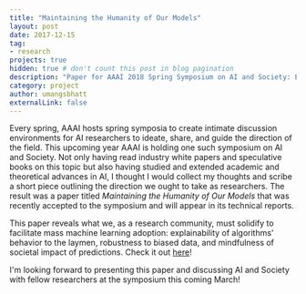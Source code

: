 ```yaml
---
title: "Maintaining the Humanity of Our Models"
layout: post
date: 2017-12-15
tag: 
- research
projects: true
hidden: true # don't count this post in blog pagination
description: "Paper for AAAI 2018 Spring Symposium on AI and Society: Ethics, Safety, and Trustworthiness in Intelligent Agents"
category: project
author: umangsbhatt
externalLink: false
---
```

Every spring, AAAI hosts spring symposia to create intimate discussion environments for AI researchers to ideate, share, and guide the direction of the field. This upcoming year AAAI is holding one such symposium on AI and Society. Not only having read industry white papers and speculative books on this topic but also having studied and extended academic and theoretical advances in AI, I thought I would collect my thoughts and scribe a short piece outlining the direction we ought to take as researchers. The result was a paper titled *Maintaining the Humanity of Our Models* that was recently accepted to the symposium and will appear in its technical reports.

This paper reveals what we, as a research community, must solidify to facilitate mass machine learning adoption: explainability of algorithms' behavior to the laymen, robustness to biased data, and mindfulness of societal impact of predictions. Check it out <a href="http://umangsbhatt.github.io/assets/Bhatt_Final.pdf" target="_blank">here</a>!

I'm looking forward to presenting this paper and discussing AI and Society with fellow researchers at the symposium this coming March!
